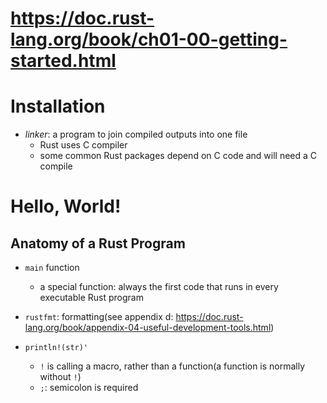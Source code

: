 # https://doc.rust-lang.org/book/ch01-00-getting-started.html

# Installation
- *linker*: a program to join compiled outputs into one file
  - Rust uses C compiler
  - some common Rust packages depend on C code and will need a C compile

# Hello, World!

## Anatomy of a Rust Program
- `main` function
  - a special function: always the first code that runs in every executable Rust program

- `rustfmt`: formatting(see appendix d: https://doc.rust-lang.org/book/appendix-04-useful-development-tools.html)

- `println!(str)'`
  - `!` is calling a macro, rather than a function(a function is normally without `!`)
  - `;`: semicolon is required

